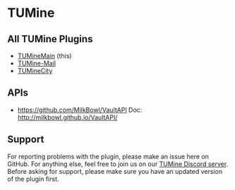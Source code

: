 # TUMine

## All TUMine Plugins
- [TUMineMain](https://github.com/GeneralMine/TUMine) (this)
- [TUMine-Mail](https://github.com/GeneralMine/TUMineMail)
- [TUMineCity](https://github.com/HrMoritz/TUMineCity)

## APIs
- https://github.com/MilkBowl/VaultAPI
Doc: http://milkbowl.github.io/VaultAPI/

## Support

For reporting problems with the plugin, please make an issue here on GitHub. For anything else, feel free to join us on our [TUMine Discord server](https://discord.gg/CVa9Uhp "TUMine Discord Server"). Before asking for support, please make sure you have an updated version of the plugin first.
